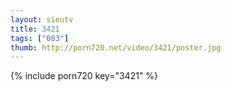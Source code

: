 ```yaml
--- 
layout: sieutv
title: 3421
tags: ["003"]
thumb: http://porn720.net/video/3421/poster.jpg
---
```

{% include porn720 key="3421" %} 
